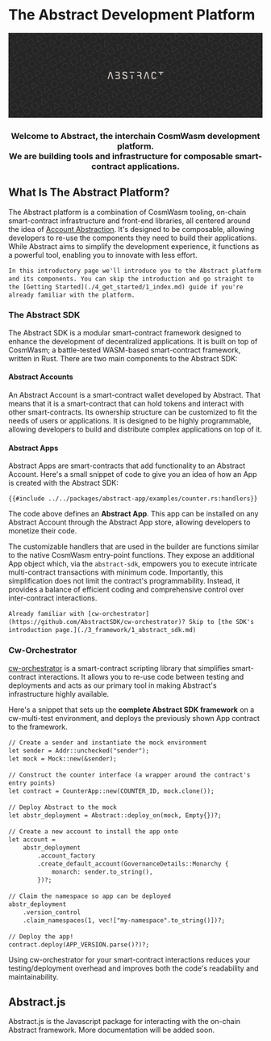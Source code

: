 # The Abstract Development Platform

<!-- This page is a high-level overview of the Abstract Platform, not the SDK or any of our actual products. Hence we should stick to a vocabulary that is familiar to the reader. -->
![SDK Background](https://github.com/AbstractSDK/assets/blob/mainline/twitter_cover-1.png?raw=true)

<div align="center">

### Welcome to Abstract, the interchain CosmWasm development platform. </br>We are building tools and infrastructure for composable smart-contract applications.

</div>

## What Is The Abstract Platform?

The Abstract platform is a combination of CosmWasm tooling, on-chain smart-contract infrastructure and front-end libraries, all centered around the idea of [Account Abstraction](./3_framework/3_account_abstraction.md). It's designed to be composable, allowing developers to re-use the components they need to build their applications. While Abstract aims to simplify the development experience, it functions as a powerful tool, enabling you to innovate with less effort.

```admonish info
In this introductory page we'll introduce you to the Abstract platform and its components. You can skip the introduction and go straight to the [Getting Started](./4_get_started/1_index.md) guide if you're already familiar with the platform.
```

### The Abstract SDK

The Abstract SDK is a modular smart-contract framework designed to enhance the development of decentralized applications. It is built on top of CosmWasm; a battle-tested WASM-based smart-contract framework, written in Rust. There are two main components to the Abstract SDK:

#### Abstract Accounts

An Abstract Account is a smart-contract wallet developed by Abstract. That means that it is a smart-contract that can hold tokens and interact with other smart-contracts. Its ownership structure can be customized to fit the needs of users or applications. It is designed to be highly programmable, allowing developers to build and distribute complex applications on top of it.

#### Abstract Apps

Abstract Apps are smart-contracts that add functionality to an Abstract Account. Here's a small snippet of code to give you an idea of how an App is created with the Abstract SDK:

```rust,no_run
{{#include ../../packages/abstract-app/examples/counter.rs:handlers}}
```

The code above defines an **Abstract App**. This app can be installed on any Abstract Account through the Abstract App store, allowing developers to monetize their code.

The customizable handlers that are used in the builder are functions similar to the native CosmWasm entry-point functions. They expose an additional App object which, via the `abstract-sdk`, empowers you to execute intricate multi-contract transactions with minimum code. Importantly, this simplification does not limit the contract's programmability. Instead, it provides a balance of efficient coding and comprehensive control over inter-contract interactions.

```admonish info
Already familiar with [cw-orchestrator](https://github.com/AbstractSDK/cw-orchestrator)? Skip to [the SDK's introduction page.](./3_framework/1_abstract_sdk.md)
```

### Cw-Orchestrator

[cw-orchestrator](https://github.com/AbstractSDK/cw-orchestrator) is a smart-contract scripting library that simplifies smart-contract interactions. It allows you to re-use code between testing and deployments and acts as our primary tool in making Abstract's infrastructure highly available.

Here's a snippet that sets up the **complete Abstract SDK framework** on a cw-multi-test environment, and deploys the previously shown App contract to the framework.

```rust,no_run
// Create a sender and instantiate the mock environment
let sender = Addr::unchecked("sender");
let mock = Mock::new(&sender);

// Construct the counter interface (a wrapper around the contract's entry points)
let contract = CounterApp::new(COUNTER_ID, mock.clone());

// Deploy Abstract to the mock
let abstr_deployment = Abstract::deploy_on(mock, Empty{})?;

// Create a new account to install the app onto
let account =
    abstr_deployment
        .account_factory
        .create_default_account(GovernanceDetails::Monarchy {
            monarch: sender.to_string(),
        })?;

// Claim the namespace so app can be deployed
abstr_deployment
    .version_control
    .claim_namespaces(1, vec!["my-namespace".to_string()])?;

// Deploy the app!
contract.deploy(APP_VERSION.parse()?)?;
```

Using cw-orchestrator for your smart-contract interactions reduces your testing/deployment overhead and improves both the code's readability and maintainability.

## Abstract.js

Abstract.js is the Javascript package for interacting with the on-chain Abstract framework. More documentation will be added soon.

<!-- ## Features

- Chain-Agnostic: The Abstract platform is built to support various blockchain networks within the Cosmos ecosystem, giving developers the flexibility to choose the best-suited platform for their dApp.

- Modular Design: Abstract's modular architecture allows developers to choose from a curated library of smart-contract or develop their own using the Abstract SDK, enabling rapid development and customization.

- Custom Governance: Abstract allows developers to create custom governance structures tailored to their application's specific requirements, including integration with multi-signature wallets and DAOs.

- Development Tooling [cw-orchestrator](https://github.com/AbstractSDK/cw-orchestrator): Abstract offers a vast integration testing library, enabling developers to quickly increase test coverage and ensure the reliability of their dApps.

- Version Management: Abstract simplifies the process of managing smart-contract versioning, ensuring developers can quickly release and access new features and bug-fixes.

- Ecosystem Integrations: Abstract is designed to work seamlessly with popular projects and services in the Cosmos ecosystem, such as:

  - Dexes: WyndDex, Osmosis, Astroport, and TerraSwap
  - Oracles: Ojo Network (planned)
  - Wallets: Keplr, Cosmostation and Terra Station
  - Automation: CronCat and Lit Protocol (planned) -->

<!-- ## Use Cases and Examples

### Personalized Decentralized Finance (PDeFi)

Developers can leverage Abstract's modular architecture to quickly build Personalized DeFi applications. In contrast with traditionally DeFi, these applications aren't required to custody the user's assets. They can also be customized to meet the user's specific requirements, such as integrating with their preferred oracle, wallet, or exchange. Abstract's P-DeFi applications can be used to create custom financial products, such as:

- Dollar cost averaging (DCA)
- Grid bot trading
- Custom trading strategies
- Permissioned asset markets

All of which can have tweakable settings that are in the user's control.

### NFT Marketplaces

Abstract's SDK can be used to create customizable NFT marketplaces, allowing users to mint, trade, and manage digital assets on various Cosmos-based blockchains.

### Governance Platforms

Developers can utilize Abstract to create advanced governance platforms that support custom voting mechanisms and proposal systems for community-driven decision-making.

### Cross-Chain Interoperability

Abstract's chain-agnostic nature enables developers to create dApps that can interact with multiple blockchains within the Cosmos ecosystem, facilitating cross-chain asset transfers and communication.

### Decentralized Autonomous Organizations (DAOs)

Abstract can be used to build and manage DAOs with custom governance structures, allowing communities to collaborate, make decisions, and allocate resources effectively.

### Project Infrastructure

Develop tooling for your dApps that help speed up work flows, work with your contracts from inside Rust, no need for JavaScript, use your own Rust projects codebases.

 -->
